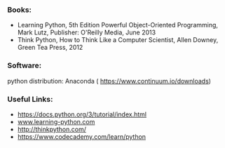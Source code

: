 
### Books: 
* Learning Python, 5th Edition Powerful Object-Oriented Programming,  Mark Lutz, Publisher: O'Reilly Media, June 2013
* Think Python, How to Think Like a Computer Scientist, Allen Downey, Green Tea Press, 2012

### Software: 
python distribution: Anaconda ( https://www.continuum.io/downloads)

### Useful Links:
* https://docs.python.org/3/tutorial/index.html
* www.learning-python.com
* http://thinkpython.com/
* https://www.codecademy.com/learn/python
